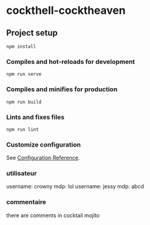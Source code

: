 # cockthell-cocktheaven

## Project setup
```
npm install
```

### Compiles and hot-reloads for development
```
npm run serve
```

### Compiles and minifies for production
```
npm run build
```

### Lints and fixes files
```
npm run lint
```

### Customize configuration
See [Configuration Reference](https://cli.vuejs.org/config/).

### utilisateur
username: crowny
mdp: lol
username: jessy
mdp: abcd

### commentaire
there are comments in cocktail mojito
